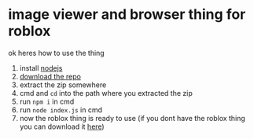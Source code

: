 # image viewer and browser thing for roblox

ok heres how to use the thing

1. install [nodejs](https://nodejs.org/)
2. [download the repo](https://github.com/ClaytonTDM/roblox-imageserver/archive/refs/heads/main.zip)
3. extract the zip somewhere
4. cmd and `cd` into the path where you extracted the zip
5. run `npm i` in cmd
6. run `node index.js` in cmd
7. now the roblox thing is ready to use (if you dont have the roblox thing you can download it [here](https://github.com/ClaytonTDM/roblox-imageserver/files/15441885/Screen.zip))
